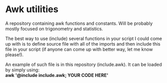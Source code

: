 # Awk utilities

A repository containing awk functions and constants. Will be probably mostly focused on trigonometry and statistics.


The best way to use (include) several functions in your script I could come up with is to define source file with all of the
imports and then include this file in your script (if anyone can come up with better way, let me know please!).


An example of such file is in this repository (include.awk). It can be loaded by simply using:  
**awk '@include include.awk; YOUR CODE HERE'**
